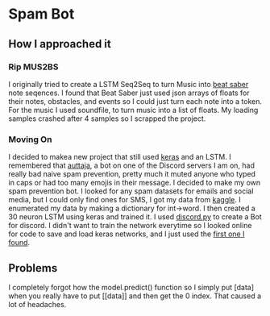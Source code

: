 # Spam Bot
## How I approached it
### Rip MUS2BS
I originally tried to create a LSTM Seq2Seq to turn Music into [beat saber](https://www.youtube.com/watch?v=NaJLnSFNgWE) note seqences. I found that Beat Saber just used json arrays of floats for their notes, obstacles, and events so I could just turn each note into a token. For the music I used soundfile, to turn music into a list of floats. My loading samples crashed after 4 samples so I scrapped the project.
### Moving On
I decided to makea new project that still used [keras](https://keras.io/) and an LSTM. I remembered that [auttaja](https://auttaja.io/), a bot on one of the Discord servers I am on, had really bad naive spam prevention, pretty much it muted anyone who typed in caps or had too many emojis in their message. I decided to make my own spam prevention bot. I looked for any spam datasets for emails and social media, but I could only find ones for SMS, I got my data from [kaggle](https://www.kaggle.com/ishansoni/sms-spam-collection-dataset). I enumerated my data by making a dictionary for int->word. I then created a 30 neuron LSTM using keras and trained it. I used [discord.py](https://github.com/Rapptz/discord.py) to create a Bot for discord. I didn't want to train the network everytime so I looked online for code to save and load keras networks, and I just used the [first one I found](https://machinelearningmastery.com/save-load-keras-deep-learning-models/).
## Problems
I completely forgot how the model.predict() function so I simply put [data] when you really have to put [[data]] and then get the 0 index. That caused a lot of headaches.
